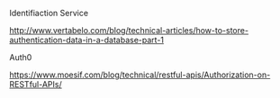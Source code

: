 

Identifiaction Service

http://www.vertabelo.com/blog/technical-articles/how-to-store-authentication-data-in-a-database-part-1


Auth0

https://www.moesif.com/blog/technical/restful-apis/Authorization-on-RESTful-APIs/
